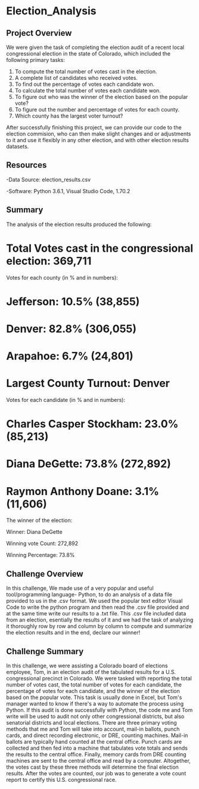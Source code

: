 # Election_Analysis

## Project Overview
We were given the task of completing the election audit of a recent local congressional election in the state of Colorado, which included the following primary tasks:

1. To compute the total number of votes cast in the election.
2. A complete list of candidates who received votes.
3. To find out the percentage of votes each candidate won.
4. To calculate the total number of votes each candidate won.
5. To figure out who was the winner of the election based on the popular vote? 
6. To figure out the number and percentage of votes for each county.
7. Which county has the largest voter turnout?

After successfully finishing this project, we can provide our code to the election commision, who can then make slight changes and or adjustments to it and use
it flexibly in any other election, and with other election results datasets. 

## Resources
-Data Source: election_results.csv

-Software: Python 3.6.1, Visual Studio Code, 1.70.2

## Summary
The analysis of the election results produced the following:

# Total Votes cast in the congressional election: 369,711

Votes for each county (in % and in numbers):

# Jefferson: 10.5% (38,855)

# Denver: 82.8% (306,055)

# Arapahoe: 6.7% (24,801)

# Largest County Turnout: Denver

Votes for each candidate (in % and in numbers):

# Charles Casper Stockham: 23.0% (85,213)

# Diana DeGette: 73.8% (272,892)

# Raymon Anthony Doane: 3.1% (11,606)

The winner of the election:

Winner: Diana DeGette

Winning vote Count: 272,892

Winning Percentage: 73.8%

## Challenge Overview
In this challenge, We made use of a very popular and useful tool/programming language- Python, to do an analysis of 
a data file provided to us in the .csv format. We used the popular text editor Visual Code to write the python program
and then read the .csv file provided and at the same time write our results to a .txt file. This .csv file included data 
from an election, esentially the results of it and we had the task of analyzing it thoroughly row by row and column by column 
to compute and summarize the election results and in the end, declare our winner!

## Challenge Summary 
In this challenge, we were assisting a Colorado board of elections employee, Tom, in an election audit of the tabulated results 
for a U.S. congressional precinct in Colorado. We were tasked with reporting the total number of votes cast, the total number of 
votes for each candidate, the percentage of votes for each candidate, and the winner of the election based on the popular vote. 
This task is usually done in Excel, but Tom's manager wanted to know if there's a way to automate the process using Python. 
If this audit is done successfully with Python, the code me and Tom write will be used to audit not only other congressional 
districts, but also senatorial districts and local elections. There are three primary voting methods that me and Tom will take into account, 
mail-in ballots, punch cards, and direct recording electronic, or DRE, counting machines. Mail-in ballots are typically hand counted at the 
central office. Punch cards are collected and then fed into a machine that tabulates vote totals and sends the results to the central office. 
Finally, memory cards from DRE counting machines are sent to the central office and read by a computer. Altogether, the votes cast by these 
three methods will determine the final election results. After the votes are counted, our job was to generate a vote count report to certify 
this U.S. congressional race.


